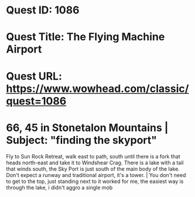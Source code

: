 # Quest ID: 1086
# Quest Title: The Flying Machine Airport
# Quest URL: https://www.wowhead.com/classic/quest=1086
# 66, 45 in Stonetalon Mountains | Subject: "finding the skyport"
Fly to Sun Rock Retreat, walk east to path, south until there is a fork that heads north-east and take it to Windshear Crag. There is a lake with a tail that winds south, the Sky Port is just south of the main body of the lake. Don't expect a runway and traditional airport, it's a tower. | You don't need to get to the top, just standing next to it worked for me, the easiest way is through the lake, i didn't aggro a single mob